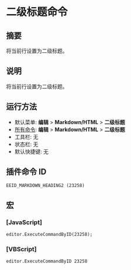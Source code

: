 # 二级标题命令

## 摘要

将当前行设置为二级标题。

## 说明

将当前行设置为二级标题。

## 运行方法

- 默认菜单: **编辑** \> **Markdown/HTML** \> **二级标题**
- [所有命令](../tools/all_commands): **编辑** \> **Markdown/HTML** \> **二级标题**
- 工具栏: 无
- 状态栏: 无
- 默认快捷键: 无

## 插件命令 ID

```
EEID_MARKDOWN_HEADING2 (23258)
```

## 宏

### \[JavaScript\]

```
editor.ExecuteCommandByID(23258);
```

### \[VBScript\]

```
editor.ExecuteCommandByID 23258
```
